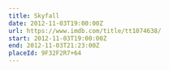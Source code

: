 ```yaml
---
title: Skyfall
date: 2012-11-03T19:00:00Z
url: https://www.imdb.com/title/tt1074638/
start: 2012-11-03T19:00:00Z
end: 2012-11-03T21:23:00Z
placeId: 9F32F2R7+64
---
```

